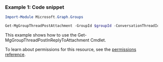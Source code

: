 ### Example 1: Code snippet

```powershellImport-Module Microsoft.Graph.Groups

Get-MgGroupThreadPostAttachment -GroupId $groupId -ConversationThreadId $conversationThreadId -PostId $postId
```
This example shows how to use the Get-MgGroupThreadPostInReplyToAttachment Cmdlet.
To learn about permissions for this resource, see the [permissions reference](/graph/permissions-reference).

